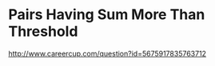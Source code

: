 Pairs Having Sum More Than Threshold
====================================

http://www.careercup.com/question?id=5675917835763712
